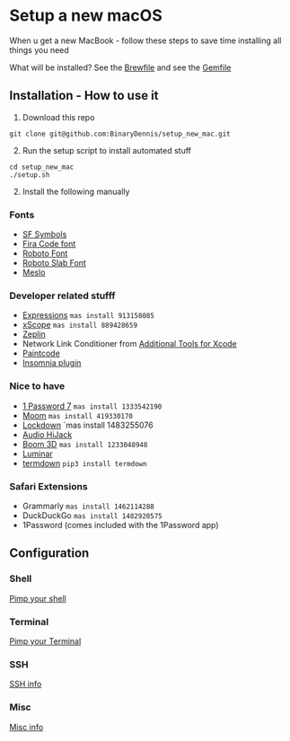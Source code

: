 # Setup a new macOS

When u get a new MacBook - follow these steps to save time installing all things you need

What will be installed? See the [Brewfile](Brewfile) and see the [Gemfile](Gemfile)

## Installation - How to use it

1. Download this repo

```
git clone git@github.com:BinaryDennis/setup_new_mac.git

```

2. Run the setup script to install automated stuff

```
cd setup_new_mac 
./setup.sh
```

2. Install the following manually

### Fonts
- [SF Symbols](https://developer.apple.com/sf-symbols/)
- [Fira Code font](https://github.com/tonsky/FiraCode)
- [Roboto Font](https://fonts.google.com/specimen/Roboto)
- [Roboto Slab Font](https://fonts.google.com/specimen/Roboto+Slab?query=roboto+slab)
- [Meslo](https://github.com/powerline/fonts/raw/master/Meslo%20Slashed/Meslo%20LG%20M%20Regular%20for%20Powerline.ttf)

### Developer related stufff
- [Expressions](https://www.apptorium.com/expressions) `mas install 913158085`
- [xScope](https://xscopeapp.com) `mas install 889428659`
- [Zeplin](https://zpl.io/download-mac)
- Network Link Conditioner from [Additional Tools for Xcode](https://developer.apple.com/download/all/?q=additional)
- [Paintcode](https://www.paintcodeapp.com)
- [Insomnia plugin](https://github.com/georgeflug/insomnia-plugin-save-variables)

### Nice to have
- [1 Password 7](https://1password.com) `mas install 1333542190`
- [Moom](https://manytricks.com/moom/) `mas install 419330170`
- [Lockdown](https://lockdownhq.com) `mas install 1483255076
- [Audio HiJack](https://rogueamoeba.com/audiohijack/)
- [Boom 3D](https://www.globaldelight.com/boom/) `mas install 1233048948`
- [Luminar](https://skylum.com/luminar)
- [termdown](https://github.com/trehn/termdown) `pip3 install termdown`

### Safari Extensions
- Grammarly `mas install 1462114288`
- DuckDuckGo `mas install 1482920575`
- 1Password (comes included with the 1Password app)

## Configuration

### Shell
[Pimp your shell](readmes/shell.md)

### Terminal
[Pimp your Terminal](readmes/terminal.md)

### SSH
[SSH info](readme/ssh.md)

### Misc
[Misc info](readme/misc.md)

